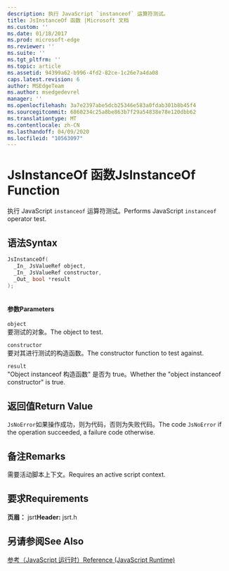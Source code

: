 ```yaml
---
description: 执行 JavaScript `instanceof` 运算符测试。
title: JsInstanceOf 函数 |Microsoft 文档
ms.custom: ''
ms.date: 01/18/2017
ms.prod: microsoft-edge
ms.reviewer: ''
ms.suite: ''
ms.tgt_pltfrm: ''
ms.topic: article
ms.assetid: 94399a62-b996-4fd2-82ce-1c26e7a4da08
caps.latest.revision: 6
author: MSEdgeTeam
ms.author: msedgedevrel
manager: ''
ms.openlocfilehash: 3a7e2397abe5dcb25346e583a0fdab301b8b45f4
ms.sourcegitcommit: 6860234c25a8be863b7f29a54838e78e120dbb62
ms.translationtype: MT
ms.contentlocale: zh-CN
ms.lasthandoff: 04/09/2020
ms.locfileid: "10563097"
---
```

# <span data-ttu-id="ba721-103">JsInstanceOf 函数</span><span class="sxs-lookup"><span data-stu-id="ba721-103">JsInstanceOf Function</span></span>
<span data-ttu-id="ba721-104">执行 JavaScript `instanceof` 运算符测试。</span><span class="sxs-lookup"><span data-stu-id="ba721-104">Performs JavaScript `instanceof` operator test.</span></span>  
  
## <span data-ttu-id="ba721-105">语法</span><span class="sxs-lookup"><span data-stu-id="ba721-105">Syntax</span></span>  
  
```cpp  
JsInstanceOf(   
  _In_ JsValueRef object,  
  _In_ JsValueRef constructor,  
  _Out_ bool *result  
);  
  
```  
  
#### <span data-ttu-id="ba721-106">参数</span><span class="sxs-lookup"><span data-stu-id="ba721-106">Parameters</span></span>  
 `object`  
 <span data-ttu-id="ba721-107">要测试的对象。</span><span class="sxs-lookup"><span data-stu-id="ba721-107">The object to test.</span></span>  
  
 `constructor`  
 <span data-ttu-id="ba721-108">要对其进行测试的构造函数。</span><span class="sxs-lookup"><span data-stu-id="ba721-108">The constructor function to test against.</span></span>  
  
 `result`  
 <span data-ttu-id="ba721-109">"Object instanceof 构造函数" 是否为 true。</span><span class="sxs-lookup"><span data-stu-id="ba721-109">Whether the "object instanceof constructor" is true.</span></span>  
  
## <span data-ttu-id="ba721-110">返回值</span><span class="sxs-lookup"><span data-stu-id="ba721-110">Return Value</span></span>  
 <span data-ttu-id="ba721-111">`JsNoError`如果操作成功，则为代码，否则为失败代码。</span><span class="sxs-lookup"><span data-stu-id="ba721-111">The code `JsNoError` if the operation succeeded, a failure code otherwise.</span></span>  
  
## <span data-ttu-id="ba721-112">备注</span><span class="sxs-lookup"><span data-stu-id="ba721-112">Remarks</span></span>  
 <span data-ttu-id="ba721-113">需要活动脚本上下文。</span><span class="sxs-lookup"><span data-stu-id="ba721-113">Requires an active script context.</span></span>  
  
## <span data-ttu-id="ba721-114">要求</span><span class="sxs-lookup"><span data-stu-id="ba721-114">Requirements</span></span>  
 <span data-ttu-id="ba721-115">**页眉：** jsrt</span><span class="sxs-lookup"><span data-stu-id="ba721-115">**Header:** jsrt.h</span></span>  
  
## <span data-ttu-id="ba721-116">另请参阅</span><span class="sxs-lookup"><span data-stu-id="ba721-116">See Also</span></span>  
 [<span data-ttu-id="ba721-117">参考（JavaScript 运行时）</span><span class="sxs-lookup"><span data-stu-id="ba721-117">Reference (JavaScript Runtime)</span></span>](../chakra-hosting/reference-javascript-runtime.md)
